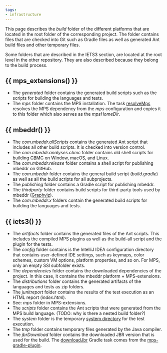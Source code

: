 ```yaml
---
tags:
- infrastructure
---
```

This page describes the *build* folder of the different platforms that are located in the root folder of the corresponding project. The folder contains files that are checked into Git such as Gradle files as well as generated Ant build files and other temporary files.

Some folders that are described in the IETS3 section, are located at the root level in the other repository. They are also described
because they belong to the build process.

## {{ mps_extensions() }}

- The *generated* folder contains the generated build scripts such as the scripts for building the languages and tests.
- The *mps* folder contains the MPS installation. The task [resolveMps](https://github.com/JetBrains/MPS-extensions/blob/master/build.gradle#L159)
resolves the MPS dependency from the *mps* configuration and copies it to this folder which also serves as the *mpsHomeDir*.

## {{ mbeddr() }}

- The *com.mbeddr.allScripts* contains the generated Ant script that includes all other build scripts. It is checked into version control.
- The *com.mbeddr.analyses.cbmc* folder contains old shell scripts for building [CBMC](https://github.com/diffblue/cbmc) on Window, macOS, and Linux.
- The *com.mbeddr.release* folder contains a shell script for publishing mbeddr on GitHub.
- The *com.mbeddr* folder contains the general build script (*build.gradle*) as well as all the build scripts for all subprojects.
- The *publishing* folder contains a Gradle script for publishing mbeddr.
- The *thirdparty* folder contains build scripts for third-party tools used by mbeddr ([Graphviz](https://graphviz.org/)).
- The *com.mbeddr.x* folders contain the generated build scripts for building the languages and tests.

## {{ iets3() }}

- The *artifacts* folder contains the generated files of the Ant scripts. This includes the compiled MPS plugins as well as the
build-all script and the plugin for the tests.
- The *config* folder contains is the IntelliJ IDEA configuration directory that contains user-defined IDE settings, such as keymaps, color schemes, custom VM options, platform properties, and so on. For MPS, only an empty SSl subfolder exists.
- The *dependencies* folder contains the downloaded dependencies of the project. In this case, it contains the mbeddr platform + MPS-extensions.
- The *distributions* folder contains the generated artifacts of the languages and tests as zip folders.
- The *junitreport* folder contains the results of the test execution as an HTML report (*index.html*).
- See: *mps* folder in MPS-extensions.
- The *scripts* folder contains the Ant scripts that were generated from the MPS build language. (TODO: why is there a nested build folder?)
- The *system* folder is the temporary [system directory](https://www.jetbrains.com/help/mps/directories-used-by-the-ide-to-store-settings-caches-plugins-and-logs.html#system-directory) for the test execution.
- The *tmp* folder contains temporary files generated by the Java compiler.
- The *jbrDownload* folder contains the downloaded JBR version that is used for the build. The [downloadJbr](https://github.com/mbeddr/mps-gradle-plugin#download-jetbrains-runtime) Gradle task
comes from the [mps-gradle-plugin](https://github.com/mbeddr/mps-gradle-plugin).